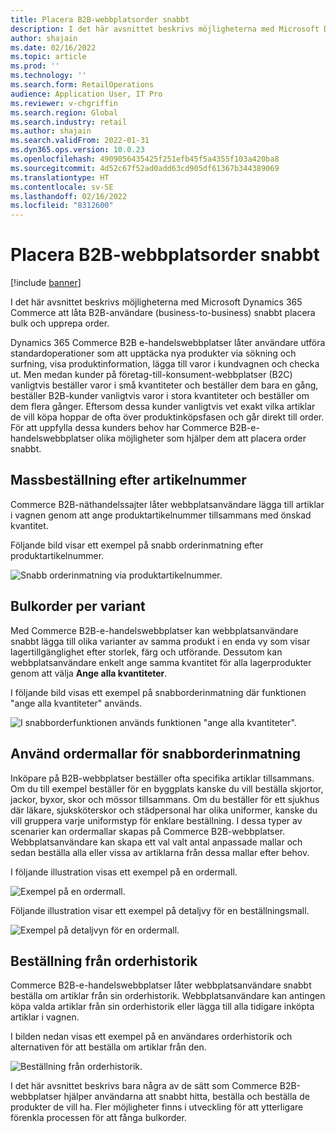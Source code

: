 ```yaml
---
title: Placera B2B-webbplatsorder snabbt
description: I det här avsnittet beskrivs möjligheterna med Microsoft Dynamics 365 Commerce att låta B2B-användare (business-to-business) snabbt placera bulk och upprepa order.
author: shajain
ms.date: 02/16/2022
ms.topic: article
ms.prod: ''
ms.technology: ''
ms.search.form: RetailOperations
audience: Application User, IT Pro
ms.reviewer: v-chgriffin
ms.search.region: Global
ms.search.industry: retail
ms.author: shajain
ms.search.validFrom: 2022-01-31
ms.dyn365.ops.version: 10.0.23
ms.openlocfilehash: 4909056435425f251efb45f5a4355f103a420ba8
ms.sourcegitcommit: 4d52c67f52ad0add63cd905df61367b344389069
ms.translationtype: HT
ms.contentlocale: sv-SE
ms.lasthandoff: 02/16/2022
ms.locfileid: "8312600"
---
```

# <a name="place-b2b-website-orders-quickly"></a>Placera B2B-webbplatsorder snabbt

[!include [banner](../../includes/banner.md)]

I det här avsnittet beskrivs möjligheterna med Microsoft Dynamics 365 Commerce att låta B2B-användare (business-to-business) snabbt placera bulk och upprepa order.

Dynamics 365 Commerce B2B e-handelswebbplatser låter användare utföra standardoperationer som att upptäcka nya produkter via sökning och surfning, visa produktinformation, lägga till varor i kundvagnen och checka ut. Men medan kunder på företag-till-konsument-webbplatser (B2C) vanligtvis beställer varor i små kvantiteter och beställer dem bara en gång, beställer B2B-kunder vanligtvis varor i stora kvantiteter och beställer om dem flera gånger. Eftersom dessa kunder vanligtvis vet exakt vilka artiklar de vill köpa hoppar de ofta över produktinköpsfasen och går direkt till order. För att uppfylla dessa kunders behov har Commerce B2B-e-handelswebbplatser olika möjligheter som hjälper dem att placera order snabbt.

## <a name="bulk-order-by-item-number"></a>Massbeställning efter artikelnummer

Commerce B2B-näthandelssajter låter webbplatsanvändare lägga till artiklar i vagnen genom att ange produktartikelnummer tillsammans med önskad kvantitet.

Följande bild visar ett exempel på snabb orderinmatning efter produktartikelnummer.

![Snabb orderinmatning via produktartikelnummer.](../media/QuickAddByItem.png)

## <a name="bulk-order-by-variant"></a>Bulkorder per variant

Med Commerce B2B-e-handelswebbplatser kan webbplatsanvändare snabbt lägga till olika varianter av samma produkt i en enda vy som visar lagertillgänglighet efter storlek, färg och utförande. Dessutom kan webbplatsanvändare enkelt ange samma kvantitet för alla lagerprodukter genom att välja **Ange alla kvantiteter**.

I följande bild visas ett exempel på snabborderinmatning där funktionen "ange alla kvantiteter" används.

![I snabborderfunktionen används funktionen "ange alla kvantiteter".](../media/MatrixView.png)

## <a name="use-order-templates-for-quick-order-entry"></a>Använd ordermallar för snabborderinmatning

Inköpare på B2B-webbplatser beställer ofta specifika artiklar tillsammans. Om du till exempel beställer för en byggplats kanske du vill beställa skjortor, jackor, byxor, skor och mössor tillsammans. Om du beställer för ett sjukhus där läkare, sjuksköterskor och städpersonal har olika uniformer, kanske du vill gruppera varje uniformstyp för enklare beställning. I dessa typer av scenarier kan ordermallar skapas på Commerce B2B-webbplatser. Webbplatsanvändare kan skapa ett val valt antal anpassade mallar och sedan beställa alla eller vissa av artiklarna från dessa mallar efter behov.

I följande illustration visas ett exempel på en ordermall.

![Exempel på en ordermall.](../media/OrderTemplateHeader.png)

Följande illustration visar ett exempel på detaljvy för en beställningsmall.

![Exempel på detaljvyn för en ordermall.](../media/OrderTemplateLines.png)

## <a name="reorder-from-order-history"></a>Beställning från orderhistorik

Commerce B2B-e-handelswebbplatser låter webbplatsanvändare snabbt beställa om artiklar från sin orderhistorik. Webbplatsanvändare kan antingen köpa valda artiklar från sin orderhistorik eller lägga till alla tidigare inköpta artiklar i vagnen.

I bilden nedan visas ett exempel på en användares orderhistorik och alternativen för att beställa om artiklar från den.

![Beställning från orderhistorik.](../media/Reorder.png)

I det här avsnittet beskrivs bara några av de sätt som Commerce B2B-webbplatser hjälper användarna att snabbt hitta, beställa och beställa de produkter de vill ha. Fler möjligheter finns i utveckling för att ytterligare förenkla processen för att fånga bulkorder.

